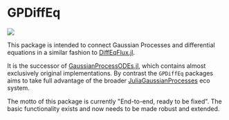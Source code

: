 # GPDiffEq

[![](https://img.shields.io/badge/docs-dev-blue.svg)](https://crown421.github.io/GPDiffEq.jl/dev/)


This package is intended to connect Gaussian Processes and differential equations in a similar fashion to [DiffEqFlux.jl](https://github.com/SciML/DiffEqFlux.jl). 

It is the successor of [GaussianProcessODEs.jl](https://github.com/Crown421/GaussianProcessODEs.jl), which contains almost exclusively original implementations. By contrast the `GPDiffEq` packages aims to take full advantage of the broader [JuliaGaussianProcesses](https://juliagaussianprocesses.github.io/) eco system. 

The motto of this package is currently "End-to-end, ready to be fixed". The basic functionality exists and now needs to be made robust and extended. 